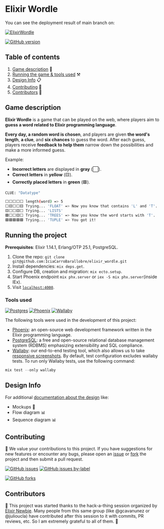 # Elixir Wordle

You can see the deployment result of main branch on:

[![ElixirWordle](https://img.shields.io/badge/elixir_wordle_link-%23990599.svg?style=for-the-badge)](https://elixir-wordle.fly.dev/)

[![GitHub version](https://badge.fury.io/gh/IciaCarroBarallobre%2Felixir_wordle.svg)](https://github.com/IciaCarroBarallobre/elixir_wordle)

## Table of contents

1. [Game description](#game-description) 🎲
2. [Running the game & tools used](#running-the-project) ⚒️
3. [Design Info](#design-info) 📋
4. [Contributing](#contributing) 💬
5. [Contributors](#contributors) 👥

## Game description

**Elixir Wordle** is a game that can be played on the web, where players aim to **guess a word related to Elixir programming language**.

**Every day, a random word is chosen**, and players are given **the word's length**, **a clue**, and **six chances** to guess the word. After each guess, players receive **feedback to help them** narrow down the possibilities and make a more informed guess.

Example:

- **Incorrect letters** are displayed in **gray** (⬜).
- **Correct letters** in **yellow** (🟨).
- **Correctly placed letters** in **green** (🟩).

```bash
CLUE: "Datatype"

⬜⬜⬜⬜⬜ length(word) => 5 
⬜🟨⬜⬜🟨 Trying... 'FLOAT' => Now you know that contains 'L' and 'T'.
🟨⬜⬜🟨⬜ Trying... 'LISTS'
🟩⬜⬜🟨⬜ Trying... 'TREES' => Now you know the word starts with 'T'.
🟩🟩🟩🟩🟩 Trying... 'TUPLE' => You got it!
```

## Running the project

**Prerequisites**: Elixir 1.14.1, Erlang/OTP 25.1, PostgreSQL.

1. Clone the repo: `git clone git@github.com:IciaCarroBarallobre/elixir_wordle.git`
2. Install dependencies: `mix deps.get`.
3. Configure DB, creation and migration:  `mix ecto.setup`.
4. Start Phoenix endpoint `mix phx.server` or `iex -S mix phx.server`(inside IEx).
5. Visit [`localhost:4000`](http://localhost:4000).

### Tools used
[![Postgres](https://img.shields.io/badge/postgres-%23316192.svg?style=for-the-badge&logo=postgresql&logoColor=white)](https://www.postgresql.org/)
[![Phoenix](https://img.shields.io/badge/phoenix-%23994709.svg?style=for-the-badge)](https://www.phoenixframework.org/)
[![Wallaby](https://img.shields.io/badge/wallaby-%23797900.svg?style=for-the-badge
)](https://github.com/elixir-wallaby/wallaby)

The following tools were used in the development of this project:

- [Phoenix](https://www.phoenixframework.org/): an open-source web development framework written in the Elixir programming language.
- [PostgreSQL](https://www.postgresql.org/):  a free and open-source relational database management system (RDBMS) emphasizing extensibility and SQL compliance.
- [Wallaby](https://github.com/elixir-wallaby/wallaby): our end-to-end testing tool, which also allows us to take [responsive screenshots](./docs/design.md). By default, test configuration excludes wallaby tests. To run only Wallaby tests, use the following command:

```elixir
mix test --only wallaby
```

## Design Info

For additional [documentation about the design](./docs/design.md) like:

- Mockups  📱
- Flow diagram 📊
- Sequence diagram 📊

## Contributing

💬 We value your contributions to this project. If you have suggestions for new features or encounter any bugs, please open an [issue](https://github.com/IciaCarroBarallobre/elixir_wordle/issues) or [fork](https://github.com/IciaCarroBarallobre/elixir_wordle/forks) the project and then submit a pull request.

[![GitHub issues](https://img.shields.io/github/issues/IciaCarroBarallobre/elixir_wordle.svg)](https://GitHub.com/IciaCarroBarallobre/elixir_wordle/issues/)
[![GitHub issues by-label](https://img.shields.io/github/issues/IciaCarroBarallobre/elixir_wordle/good%20first%20issue)](https://github.com/IciaCarroBarallobre/elixir_wordle/issues?q=is%3Aissue+is%3Aopen+label%3A%22good+first+issue%22)

[![GitHub forks](https://img.shields.io/github/forks/IciaCarroBarallobre/elixir_wordle.svg?style=social&label=Fork&maxAge=2592000)](https://GitHub.com/IciaCarroBarallobre/elixir_wordle/network/)

## Contributors

👥 This project was started thanks to the hack-a-thing session organized by [Elixir Newbie](https://www.elixirnewbie.com/). Many people from this same group (like @gcavanunez or @julioucla) have contributed after this session to it with commits, PR reviews, etc. So I am extremely grateful to all of them. 💜
